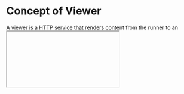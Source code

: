 # Concept of Viewer
A viewer is a HTTP service that renders content from the runner to an <iframe> inside the playground page. You can create your own HTTP server from your code or use a simplified server given by Tech.io.

It is possible to launch a viewer at anytime during the execution of a test by using the [`Open` command](/playgrounds/408/tech-io-documentation/content/open).

# Use a Viewer
First, create a playground using a template of your choice. In this example, we are using the **NodeJS template**.
Then, create a `www` folder at the root of your project (`/nodejs-project/www`). Add a simple HTML file named `HelloWorld.html` with the following code:

```html
<html>
    <head>
        <title>Hello World!</title>
    </head>
    <body>
        <h1>Hello World!</h1>
        <p>This page is served by the static viewer</p>
    </body>
</html>
```

# Open the server from a command
Open the `nodejs-project/universe.spec.js` file and add a command after the line `it('should sum stars', function () {`:

```javascript
it('should sum stars', function () {
  console.log('TECHIO> open -s /project/target/www HelloWorld.html');
```

Here we use some new syntax... the `TECHIO>` prompt.  Each time there is a `TECHIO>` prompt on the standard output, the platform will consider it as a command.

Let's analyze the command:
```
TECHIO> open -s /project/target/www HelloWorld.html
```

- `TECHIO>`: Execute a Tech.io command
- `open`: Open a viewer on a HTTP flux
- `-s`: Specify to use a simple server by defining a folder
- `/project/target/www`: The folder you want to use as a root folder for the server. More details below.
- `HelloWorld.html`: The file you want to load in the <iframe> of the viewer

# Why /project/target/www?
As discussed in the [adding a coding exercise](/playgrounds/408/tech-io-documentation/content/add-a-coding-exercise) section, when your project is built a Docker image is created and your project is copied into this image in the `/project/target` directory. So if you want to expose a folder inside this project (like the `www` folder), you need to prefix the path with `/project/target`.
This means that you can also reference any folder in your Docker image. For example, if a coding exercise generates some HTML files based on the code of the user and are stored in the filesystem in /var/www/html, you can use this folder.

# Test your playground
Commit your changes and push your code. Then, run the coding exercise. You should see a viewer displaying your html file.

# Furthermore

If you want to create a more complex server and not serve only a folder of static files, do not use the `-s` option. Check the full documentation of the [open command](/playgrounds/408/tech-io-documentation/content/open).

Here are some classical use cases for the use of a viewer:
- Playgrounds around a HTTP stack (NodeJS, Play!Framework, Spring Boot, etc.)
- Playgrounds around Front-End technologies (AngularJS, React, etc.)
- Playgrounds with Plots (such as Data Science courses, R plotting, etc.)
- Playgrounds with Interactive Contents (Games, Web application development, etc.)
- Playgrounds with Visual Interface over Databases (Neo4j Browser, etc.)
